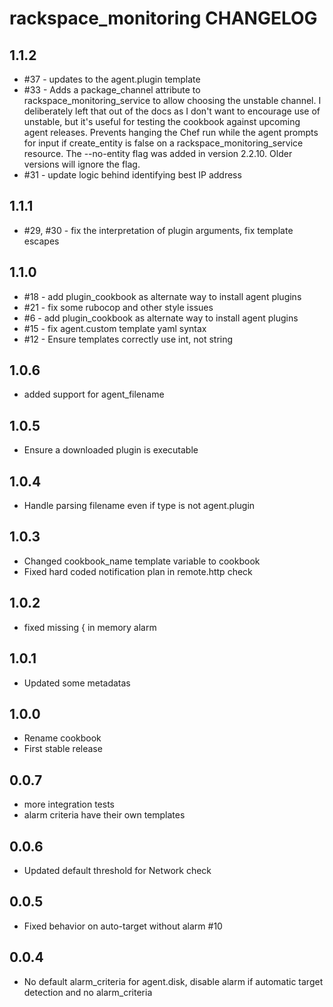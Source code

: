 rackspace_monitoring CHANGELOG
==================
1.1.2
-----
- #37 - updates to the agent.plugin template
- #33 - Adds a package_channel attribute to rackspace_monitoring_service to allow choosing the unstable channel. I deliberately left that out of the docs as I don't want to encourage use of unstable, but it's useful for testing the cookbook against upcoming agent releases. Prevents hanging the Chef run while the agent prompts for input if create_entity is false on a rackspace_monitoring_service resource. The --no-entity flag was added in version 2.2.10. Older versions will ignore the flag.
- #31 - update logic behind identifying best IP address

1.1.1
-----
- #29, #30 - fix the interpretation of plugin arguments, fix template escapes

1.1.0
-----
- #18 - add plugin_cookbook as alternate way to install agent plugins
- #21 - fix some rubocop and other style issues
- #6  - add plugin_cookbook as alternate way to install agent plugins
- #15 - fix agent.custom template yaml syntax
- #12 - Ensure templates correctly use int, not string

1.0.6
-----
- added support for agent_filename

1.0.5
-----
- Ensure a downloaded plugin is executable

1.0.4
-----
- Handle parsing filename even if type is not agent.plugin

1.0.3
-----
- Changed cookbook_name template variable to cookbook
- Fixed hard coded notification plan in remote.http check

1.0.2
-----
- fixed missing { in memory alarm

1.0.1
-----
- Updated some metadatas

1.0.0
-----
- Rename cookbook
- First stable release

0.0.7
-----
- more integration tests
- alarm criteria have their own templates

0.0.6
-----
- Updated default threshold for Network check

0.0.5
-----
- Fixed behavior on auto-target without alarm #10

0.0.4
-----
- No default alarm_criteria for agent.disk, disable alarm if automatic target detection and no alarm_criteria
